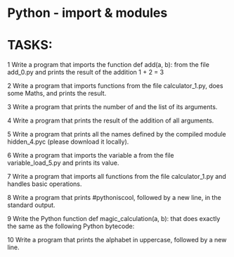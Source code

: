 # Python - import & modules

# TASKS:

1 Write a program that imports the function def add(a, b): from the file add_0.py and prints the result of the addition 1 + 2 = 3

2 Write a program that imports functions from the file calculator_1.py, does some Maths, and prints the result.

3 Write a program that prints the number of and the list of its arguments.

4 Write a program that prints the result of the addition of all arguments.

5 Write a program that prints all the names defined by the compiled module hidden_4.pyc (please download it locally).

6 Write a program that imports the variable a from the file variable_load_5.py and prints its value.

7 Write a program that imports all functions from the file calculator_1.py and handles basic operations.

8 Write a program that prints #pythoniscool, followed by a new line, in the standard output.

9 Write the Python function def magic_calculation(a, b): that does exactly the same as the following Python bytecode:

10 Write a program that prints the alphabet in uppercase, followed by a new line.
